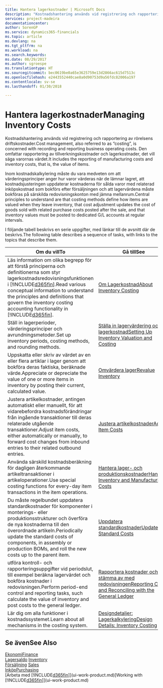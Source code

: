 ```yaml
---
title: Hantera lagerkostnader | Microsoft Docs
description: "Kostnadshantering används vid registrering och rapportering av rörelsens driftskostnader. Den omfattar rapportering av tillverkningskostnader och lagerkostnader, det vill säga varornas värdet."
services: project-madeira
documentationcenter: 
author: SorenGP
ms.service: dynamics365-financials
ms.topic: article
ms.devlang: na
ms.tgt_pltfrm: na
ms.workload: na
ms.search.keywords: 
ms.date: 08/29/2017
ms.author: sgroespe
ms.translationtype: HT
ms.sourcegitcommit: bec0619be0a65e3625759e13d2866ac615d7513c
ms.openlocfilehash: e2443552440cae8a0d90753d9a56fdc82006a197
ms.contentlocale: sv-se
ms.lasthandoff: 01/30/2018

---
```

# <a name="managing-inventory-costs"></a><span data-ttu-id="5f172-104">Hantera lagerkostnader</span><span class="sxs-lookup"><span data-stu-id="5f172-104">Managing Inventory Costs</span></span>
<span data-ttu-id="5f172-105">Kostnadshantering används vid registrering och rapportering av rörelsens driftskostnader.</span><span class="sxs-lookup"><span data-stu-id="5f172-105">Cost management, also referred to as “costing”, is concerned with recording and reporting business operating costs.</span></span> <span data-ttu-id="5f172-106">Den omfattar rapportering av tillverkningskostnader och lagerkostnader, det vill säga varornas värdet.</span><span class="sxs-lookup"><span data-stu-id="5f172-106">It includes the reporting of manufacturing costs and inventory costs, that is, the value of items.</span></span>   

<span data-ttu-id="5f172-107">Inom kostnadskalkylering måste du vara medveten om att värderingsprinciper anger hur varor värderas när de lämnar lagret, att kostnadsjusteringen uppdaterar kostnaderna för sålda varor med relaterad inköpskostnad som bokförs efter försäljningen och att lagervärdena måste bokföras på särskilda redovisningskonton med jämna mellanrum.</span><span class="sxs-lookup"><span data-stu-id="5f172-107">Central principles to understand are that costing methods define how items are valued when they leave inventory, that cost adjustment updates the cost of goods sold with related purchase costs posted after the sale, and that inventory values must be posted to dedicated G/L accounts at regular intervals.</span></span>

<span data-ttu-id="5f172-108">I följande tabell beskrivs en serie uppgifter, med länkar till de avsnitt där de beskrivs.</span><span class="sxs-lookup"><span data-stu-id="5f172-108">The following table describes a sequence of tasks, with links to the topics that describe them.</span></span>

|<span data-ttu-id="5f172-109">**Om du vill**</span><span class="sxs-lookup"><span data-stu-id="5f172-109">**To**</span></span>|<span data-ttu-id="5f172-110">**Gå till**</span><span class="sxs-lookup"><span data-stu-id="5f172-110">**See**</span></span>|  
|------------|-------------|  
|<span data-ttu-id="5f172-111">Läs information om olika begrepp för att förstå principerna och definitionerna som styr lagerkostnadsredovisningsfunktionen i [!INCLUDE[d365fin](includes/d365fin_md.md)].</span><span class="sxs-lookup"><span data-stu-id="5f172-111">Read various conceptual information to understand the principles and definitions that govern the inventory costing accounting functionality in [!INCLUDE[d365fin](includes/d365fin_md.md)].</span></span>|[<span data-ttu-id="5f172-112">Om Lagerkostnad</span><span class="sxs-lookup"><span data-stu-id="5f172-112">About Inventory Costing</span></span>](finance-learn-about-costing.md)|  
|<span data-ttu-id="5f172-113">Ställ in lagerperioder, värderingsprinciper och avrundningsmetoder.</span><span class="sxs-lookup"><span data-stu-id="5f172-113">Set up inventory periods, costing methods, and rounding methods.</span></span>|[<span data-ttu-id="5f172-114">Ställa in lagervärdering och lagerkostnad</span><span class="sxs-lookup"><span data-stu-id="5f172-114">Setting Up Inventory Valuation and Costing</span></span>](finance-set-up-inventory-valuation-and-costing.md)|
|<span data-ttu-id="5f172-115">Uppskatta eller skriv av värdet av en eller flera artiklar i lager genom att bokföra deras faktiska, beräknade värde.</span><span class="sxs-lookup"><span data-stu-id="5f172-115">Appreciate or depreciate the value of one or more items in inventory by posting their current, calculated value.</span></span>|[<span data-ttu-id="5f172-116">Omvärdera lager</span><span class="sxs-lookup"><span data-stu-id="5f172-116">Revalue Inventory</span></span>](inventory-how-revalue-inventory.md)|
|<span data-ttu-id="5f172-117">Justera artikelkostnader, antingen automatiskt eller manuellt, för att vidarebefordra kostnadsförändringar från ingående transaktioner till deras relaterade utgående transaktioner.</span><span class="sxs-lookup"><span data-stu-id="5f172-117">Adjust item costs, either automatically or manually, to forward cost changes from inbound entries to their related outbound entries.</span></span>|[<span data-ttu-id="5f172-118">Justera artikelkostnader</span><span class="sxs-lookup"><span data-stu-id="5f172-118">Adjust Item Costs</span></span>](inventory-how-adjust-item-costs.md)|
|<span data-ttu-id="5f172-119">Använda särskild kostnadsberäkning för dagligen återkommande artikeltransaktioner i artikeloperationer.</span><span class="sxs-lookup"><span data-stu-id="5f172-119">Use special costing functions for every-day item transactions in the item operations.</span></span>|[<span data-ttu-id="5f172-120">Hantera lager- och produktionskostnader</span><span class="sxs-lookup"><span data-stu-id="5f172-120">Handling Inventory and Manufacturing Costs</span></span>](finance-handle-inventory-and-manufacturing-costs.md)|  
|<span data-ttu-id="5f172-121">Du måste regelbundet uppdatera standardkostnader för komponenter i monterings- eller produktionsstrukturer och överföra de nya kostnaderna till den överordnade artikeln.</span><span class="sxs-lookup"><span data-stu-id="5f172-121">Periodically update the standard costs of components, in assembly or production BOMs, and roll the new costs up to the parent item.</span></span>|[<span data-ttu-id="5f172-122">Uppdatera standardkostnader</span><span class="sxs-lookup"><span data-stu-id="5f172-122">Update Standard Costs</span></span>](finance-how-to-update-standard-costs.md)|
|<span data-ttu-id="5f172-123">utföra kontroll- och rapporteringsuppgifter vid periodslut, till exempel beräkna lagervärdet och bokföra kostnader i redovisningen.</span><span class="sxs-lookup"><span data-stu-id="5f172-123">Perform period-end control and reporting tasks, such calculate the value of inventory and post costs to the general ledger.</span></span>|[<span data-ttu-id="5f172-124">Rapportera kostnader och stämma av med redovisningen</span><span class="sxs-lookup"><span data-stu-id="5f172-124">Reporting Costs and Reconciling with the General Ledger</span></span>](finance-report-costs-and-reconcile-with-the-general-ledger.md)|  
|<span data-ttu-id="5f172-125">Lär dig om alla funktioner i kostnadssystemet.</span><span class="sxs-lookup"><span data-stu-id="5f172-125">Learn about all mechanisms in the costing system.</span></span>|[<span data-ttu-id="5f172-126">Designdetaljer: Lagerkalkylering</span><span class="sxs-lookup"><span data-stu-id="5f172-126">Design Details: Inventory Costing</span></span>](design-details-inventory-costing.md)|  

## <a name="see-also"></a><span data-ttu-id="5f172-127">Se även</span><span class="sxs-lookup"><span data-stu-id="5f172-127">See Also</span></span>  
 [<span data-ttu-id="5f172-128">Ekonomi</span><span class="sxs-lookup"><span data-stu-id="5f172-128">Finance</span></span>](finance.md)  
 <span data-ttu-id="5f172-129">[Lagersaldo](inventory-manage-inventory.md) </span><span class="sxs-lookup"><span data-stu-id="5f172-129">[Inventory](inventory-manage-inventory.md) </span></span>  
 <span data-ttu-id="5f172-130">[Försäljning](sales-manage-sales.md) </span><span class="sxs-lookup"><span data-stu-id="5f172-130">[Sales](sales-manage-sales.md) </span></span>  
 [<span data-ttu-id="5f172-131">Inköp</span><span class="sxs-lookup"><span data-stu-id="5f172-131">Purchasing</span></span>](purchasing-manage-purchasing.md)  
 <span data-ttu-id="5f172-132">[Arbeta med [!INCLUDE[d365fin](includes/d365fin_md.md)]](ui-work-product.md)</span><span class="sxs-lookup"><span data-stu-id="5f172-132">[Working with [!INCLUDE[d365fin](includes/d365fin_md.md)]](ui-work-product.md)</span></span>

